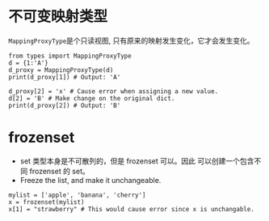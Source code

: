 # 不可变映射类型
`MappingProxyType`是个只读视图, 只有原来的映射发生变化，它才会发生变化。
```
from types import MappingProxyType
d = {1:'A'}
d_proxy = MappingProxyType(d)
print(d_proxy[1]) # Output: 'A'

d_proxy[2] = 'x' # Cause error when assigning a new value.
d[2] = 'B' # Make change on the original dict.
print(d_proxy[2]) # Output: 'B'
```
# frozenset
- set 类型本身是不可散列的，但是 frozenset 可以。因此 可以创建一个包含不同 frozenset 的 set。
- Freeze the list, and make it unchangeable.
```
mylist = ['apple', 'banana', 'cherry']
x = frozenset(mylist)
x[1] = "strawberry" # This would cause error since x is unchangable.
```
